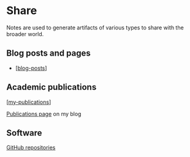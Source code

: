 # Share

Notes are used to generate artifacts of various types to share with the broader world.

## Blog posts and pages

- [[blog-posts]]

## Academic publications

[[my-publications]]

[Publications page](https://djon.es/blog/publications/) on my blog

## Software

[GitHub repositories](https://github.com/djplaner?tab=repositories)

[//begin]: # "Autogenerated link references for markdown compatibility"
[blog-posts]: blog/blog-posts "Blog post"
[my-publications]: my-publications "My Publications"
[//end]: # "Autogenerated link references"